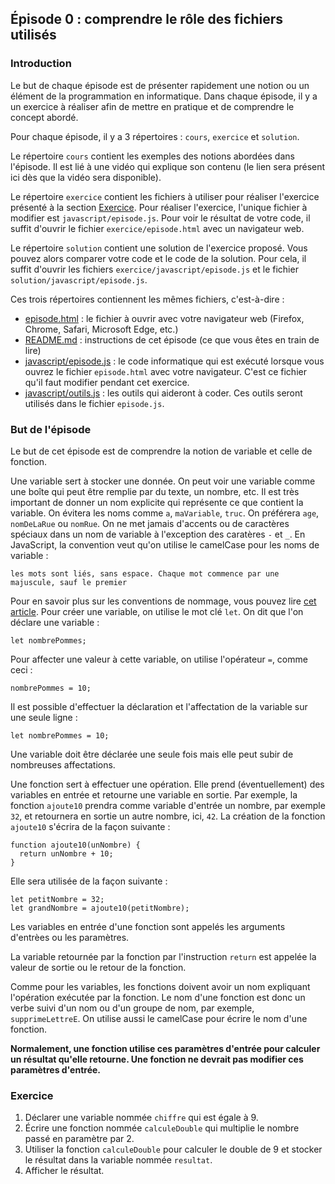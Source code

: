 ## Épisode 0 : comprendre le rôle des fichiers utilisés

### Introduction
Le but de chaque épisode est de présenter rapidement une notion ou un élément de la programmation en informatique. Dans
chaque épisode, il y a un exercice à réaliser afin de mettre en pratique et de comprendre le concept abordé.

Pour chaque épisode, il y a 3 répertoires : `cours`, `exercice` et `solution`.

Le répertoire `cours` contient les exemples des notions abordées dans l'épisode. Il est lié à une vidéo qui explique
son contenu (le lien sera présent ici dès que la vidéo sera disponible).

Le répertoire `exercice` contient les fichiers à utiliser pour réaliser l'exercice présenté à la section
[Exercice](#exercice). Pour réaliser l'exercice, l'unique fichier à modifier est `javascript/episode.js`. Pour voir le
résultat de votre code, il suffit d'ouvrir le fichier `exercice/episode.html` avec un navigateur web.

Le répertoire `solution` contient une solution de l'exercice proposé. Vous pouvez alors comparer votre code et le code
de la solution. Pour cela, il suffit d'ouvrir les fichiers `exercice/javascript/episode.js` et le fichier
`solution/javascript/episode.js`.

Ces trois répertoires contiennent les mêmes fichiers, c'est-à-dire :
* [episode.html](exercice/episode.html) : le fichier à ouvrir avec votre navigateur web (Firefox, Chrome, Safari,
  Microsoft Edge, etc.)
* [README.md](README.md) : instructions de cet épisode (ce que vous êtes en train de lire)
* [javascript/episode.js](exercice/javascript/episode.js) : le code informatique qui est exécuté lorsque vous ouvrez le
  fichier `episode.html` avec votre navigateur. C'est ce fichier qu'il faut modifier pendant cet exercice.
* [javascript/outils.js](exercice/javascript/outils.js) : les outils qui aideront à coder. Ces outils seront utilisés
  dans le fichier `episode.js`.

### But de l'épisode
Le but de cet épisode est de comprendre la notion de variable et celle de fonction.

Une variable sert à stocker une donnée. On peut voir une variable comme une boîte qui peut être remplie par du texte,
un nombre, etc. Il est très important de donner un nom explicite qui représente ce que contient la variable. On évitera
les noms comme `a`, `maVariable`, `truc`. On préférera `age`, `nomDeLaRue` ou `nomRue`. On ne met jamais d'accents ou de
caractères spéciaux dans un nom de variable à l'exception des caratères `-` et `_`. En JavaScript, la convention veut
qu'on utilise le camelCase pour les noms de variable :
```
les mots sont liés, sans espace. Chaque mot commence par une majuscule, sauf le premier
```
Pour en savoir plus sur les conventions de nommage, vous pouvez lire
[cet article](https://jeremiechazelle.dev/comment-ecrire-du-javascript-convention-de-nommage/).
Pour créer une variable, on utilise le mot clé `let`. On dit que l'on déclare une variable :
```
let nombrePommes;
```
Pour affecter une valeur à cette variable, on utilise l'opérateur `=`, comme ceci :
```
nombrePommes = 10;
```
Il est possible d'effectuer la déclaration et l'affectation de la variable sur une seule ligne :
```
let nombrePommes = 10;
```
Une variable doit être déclarée une seule fois mais elle peut subir de nombreuses affectations.

Une fonction sert à effectuer une opération. Elle prend (éventuellement) des variables en entrée et retourne une
variable en sortie. Par exemple, la fonction `ajoute10` prendra comme variable d'entrée un nombre, par exemple
`32`, et retournera en sortie un autre nombre, ici, `42`.
La création de la fonction `ajoute10` s'écrira de la façon suivante :
```
function ajoute10(unNombre) {
  return unNombre + 10;
}
```
Elle sera utilisée de la façon suivante :
```
let petitNombre = 32;
let grandNombre = ajoute10(petitNombre);
```
Les variables en entrée d'une fonction sont appelés les arguments d'entrèes ou les paramètres.

La variable retournée par la fonction par l'instruction `return` est appelée la valeur de sortie ou le retour de la
fonction.

Comme pour les variables, les fonctions doivent avoir un nom expliquant l'opération exécutée par la fonction. Le nom
d'une fonction est donc un verbe suivi d'un nom ou d'un groupe de nom, par exemple, `supprimeLettreE`. On utilise
aussi le camelCase pour écrire le nom d'une fonction.

**Normalement, une fonction utilise ces paramètres d'entrée pour calculer un résultat qu'elle retourne. Une fonction ne
devrait pas modifier ces paramètres d'entrée.**

### Exercice
1. Déclarer une variable nommée `chiffre` qui est égale à 9.
2. Écrire une fonction nommée `calculeDouble` qui multiplie le nombre passé en paramètre par 2.
3. Utiliser la fonction `calculeDouble` pour calculer le double de 9 et stocker le résultat dans la variable nommée `resultat`.
4. Afficher le résultat.
